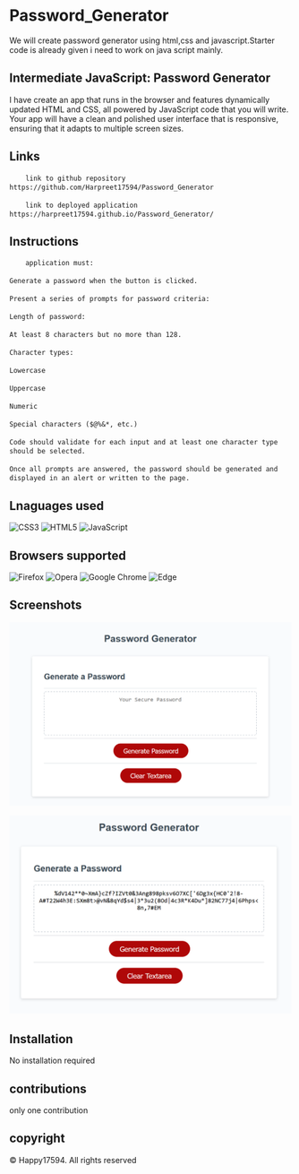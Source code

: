 # Password_Generator
We will create password generator using html,css and javascript.Starter code is already given i need to work on java script mainly.
## Intermediate JavaScript: Password Generator
I have create an app that runs in the browser and features dynamically updated HTML and CSS, all powered by JavaScript code that you will write. Your app will have a clean and polished user interface that is responsive, ensuring that it adapts to multiple screen sizes.
## Links
        link to github repository    
    https://github.com/Harpreet17594/Password_Generator
    
        link to deployed application
    https://harpreet17594.github.io/Password_Generator/

## Instructions
        application must:

    Generate a password when the button is clicked.

    Present a series of prompts for password criteria:

    Length of password:

    At least 8 characters but no more than 128.

    Character types:

    Lowercase

    Uppercase

    Numeric

    Special characters ($@%&*, etc.)

    Code should validate for each input and at least one character type should be selected.

    Once all prompts are answered, the password should be generated and displayed in an alert or written to the page.
## Lnaguages used
![CSS3](https://img.shields.io/badge/css3-%231572B6.svg?style=for-the-badge&logo=css3&logoColor=white)
![HTML5](https://img.shields.io/badge/html5-%23E34F26.svg?style=for-the-badge&logo=html5&logoColor=white)
![JavaScript](https://img.shields.io/badge/javascript-%23323330.svg?style=for-the-badge&logo=javascript&logoColor=%23F7DF1E)

## Browsers supported

![Firefox](https://img.shields.io/badge/Firefox-FF7139?style=for-the-badge&logo=Firefox-Browser&logoColor=white)
![Opera](https://img.shields.io/badge/Opera-FF1B2D?style=for-the-badge&logo=Opera&logoColor=white)
![Google Chrome](https://img.shields.io/badge/Google%20Chrome-4285F4?style=for-the-badge&logo=GoogleChrome&logoColor=white)
![Edge](https://img.shields.io/badge/Edge-0078D7?style=for-the-badge&logo=Microsoft-edge&logoColor=white)


## Screenshots

![alt text](./assets/passwrd.png)

![alt text](./assets/pass.png)



## Installation
No installation required

## contributions
only one  contribution
## copyright

&copy; Happy17594. All rights reserved